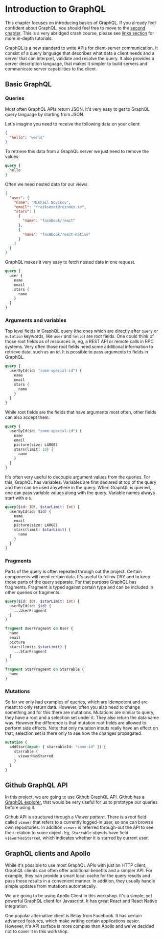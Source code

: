 # Introduction to GraphQL

This chapter focuses on introducing basics of GraphQL. If you already feel
confident about GraphQL, you should feel free to move to the
[second chapter](02-Installing_and_first_steps.md). This is a very abridged
crash course, please see [links section](../README.md#Links) for more in-depth
tutorials.

GraphQL is a new standard to write APIs for client-server communication. It
consist of a query language that describes what data a client needs and a server
that can interpret, validate and resolve the query. It also provides a server
description language, that makes it simpler to build servers and communicate
server capabilities to the client.

## Basic GraphQL

### Queries

Most often GraphQL APIs return JSON. It's very easy to get to GraphQL query
language by starting from JSON.

Let's imagine you need to receive the following data on your client:

```json
{
  "hello": "world"
}
```

To retrieve this data from a GraphQL server we just need to remove the values:

```graphql
query {
  hello
}
```

Often we need nested data for our views.

```json
{
  "user": {
    "name": "Mikhail Novikov",
    "email": "freiksenet@reindex.io",
    "stars": [
      {
        "name": "facebook/react"
      },
      {
        "name": "facebook/react-native"
      }
    ]
  }
}
```

GraphQL makes it very easy to fetch nested data in one request.

```graphql
query {
  user {
    name
    email
    stars {
      name
    }
  }
}
```

### Arguments and variables

Top level fields in GraphQL query (the ones which are directly after `query` or
`mutation` keywords, like `user` and `hello`) are root fields. One could think
of those root fields as of resources in, eg, a REST API or remote calls in RPC
systems. Very often those root fields need some additional information to
retrieve data, such as an id. It is possible to pass arguments to fields in
GraphQL.

```graphql
query {
  userById(id: "some-special-id") {
    name
    email
    stars {
      name
    }
  }
}
```

While root fields are the fields that have arguments most often, other fields
can also accept them.

```graphql
query {
  userById(id: "some-special-id") {
    name
    email
    picture(size: LARGE)
    stars(limit: 10) {
      name
    }
  }
}
```

It's often very useful to decouple argument values from the queries. For this,
GraphQL has variables. Variables are first declared at top of the query and then
can be used anywhere in the query. When GraphQL is queried, one can pass
variable values along with the query. Variable names always start with a `$`.

```graphql
query($id: ID!, $starLimit: Int) {
  userById(id: $id) {
    name
    email
    picture(size: LARGE)
    stars(limit: $starLimit) {
      name
    }
  }
}
```

### Fragments

Parts of the query is often repeated through out the project. Certain components
will need certain data. It's useful to follow DRY and to keep those parts of
the query separate. For that purpose GraphQL has fragments. Fragment is typed
against certain type and can be included in other queries or fragments.

```graphql
query($id: ID!, $starLimit: Int) {
  userById(id: $id) {
    ...UserFragment
  }
}

fragment UserFragment on User {
  name
  email
  picture
  stars(limit: $starLimit) {
    ...StarFragment
  }
}

fragment StarFragment on Starrable {
  name
}
```

### Mutations

So far we only had examples of queries, which are idempotent and are meant to
only return data. However, often you also need to change something and for this
there are mutations. Mutations are similar to query, they have a root and a
selection set under it. They also return the data same way. However the
 difference is that mutation root fields are allowed to perform side effects.
Note that only mutation inputs really have an effect on that, selection set is
there only to see how the changes propagated.

```graphql
mutation {
  addStar(input: { starrableId: "some-id" }) {
    starrable {
      viewerHasStarred
    }
  }
}
```

## Github GraphQL API

In this project, we are going to use Github GraphQL API. Github has a [GraphQL
explorer](https://developer.github.com/v4/explorer/), that would be very useful
for us to prototype our queries before using it.

Github API is structured through a *Viewer pattern*. There is a root field
called `viewer` that refers to a currently logged-in user, so one can browse
own repositories. In addition `viewer` is referred through-out the API to see
their relation to some object. Eg, `Starrable` objects have field
`viewerHasStarred`, which indicates whether it is starred by current user.

## GraphQL clients and Apollo

While it's possible to use most GraphQL APIs with just an HTTP client, GraphQL
clients can often offer additional benefits and a simpler API. For example,
they can provide a smart local cache for the query results and pass those
results in a convenient manner. In addition, they usually handle simple updates
from mutations automatically.

We are going to be using Apollo Client in this workshop. It's a simple, yet
powerful GraphQL client for Javascript. It has great React and React Native
integration.

One popular alternative client is Relay from Facebook. It has certain advanced
features, which make writing certain applications easier. However, it's API
surface is more complex than Apollo and we've decided not to cover it in this
workshop.
